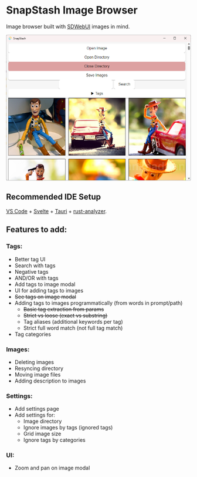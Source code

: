 # SnapStash Image Browser

Image browser built with [SDWebUI](https://github.com/AUTOMATIC1111/stable-diffusion-webui) images in mind.

<p align="center">
    <img src="preview.png" alt="Preview Image" width="512px"/>
</p>

## Recommended IDE Setup

[VS Code](https://code.visualstudio.com/) + [Svelte](https://marketplace.visualstudio.com/items?itemName=svelte.svelte-vscode) + [Tauri](https://marketplace.visualstudio.com/items?itemName=tauri-apps.tauri-vscode) + [rust-analyzer](https://marketplace.visualstudio.com/items?itemName=rust-lang.rust-analyzer).

## Features to add:

### Tags:

- Better tag UI
- Search with tags
- Negative tags
- AND/OR with tags
- Add tags to image modal
- UI for adding tags to images
- ~~See tags on image modal~~
- Adding tags to images programmatically (from words in prompt/path)
  - ~~Basic tag extraction from params~~
  - ~~Strict vs loose (exact vs substring)~~
  - Tag aliases (additional keywords per tag)
  - Strict full word match (not full tag match)
- Tag categories

### Images:

- Deleting images
- Resyncing directory
- Moving image files
- Adding description to images

### Settings:

- Add settings page
- Add settings for:
  - Image directory
  - Ignore images by tags (ignored tags)
  - Grid image size
  - Ignore tags by categories

### UI:

- Zoom and pan on image modal
